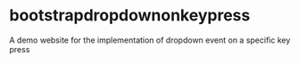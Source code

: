 # bootstrapdropdownonkeypress
A demo website for the implementation of dropdown event on a specific key press
